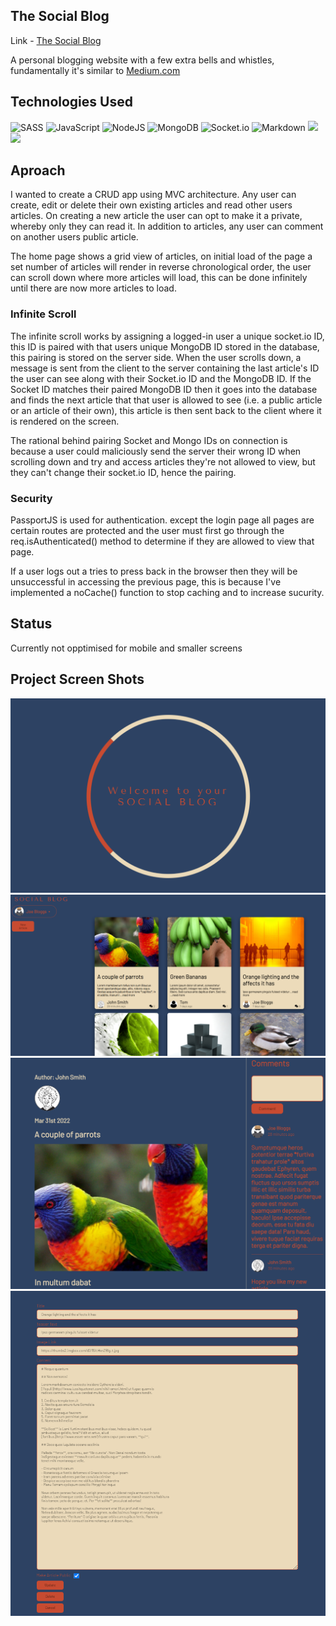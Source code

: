 ## The Social Blog

Link - [The Social Blog]

A personal blogging website with a few extra bells and whistles, fundamentally it's similar to [Medium.com]

## Technologies Used
![SASS](https://img.shields.io/badge/SASS-hotpink.svg?style=for-the-badge&logo=SASS&logoColor=white)
![JavaScript](https://img.shields.io/badge/javascript-%23323330.svg?style=for-the-badge&logo=javascript&logoColor=%23F7DF1E)
![NodeJS](https://img.shields.io/badge/node.js-6DA55F?style=for-the-badge&logo=node.js&logoColor=white)
![MongoDB](https://img.shields.io/badge/MongoDB-%234ea94b.svg?style=for-the-badge&logo=mongodb&logoColor=white)
![Socket.io](https://img.shields.io/badge/Socket.io-black?style=for-the-badge&logo=socket.io&badgeColor=010101)
![Markdown](https://img.shields.io/badge/markdown-%23000000.svg?style=for-the-badge&logo=markdown&logoColor=white)
![](https://img.shields.io/badge/Passport.js-blue)
![](https://img.shields.io/badge/EJS-orange)


## Aproach
I wanted to create a CRUD app using MVC architecture. Any user can create, edit or delete their own existing articles and read other users articles. On creating a new article the user can opt to make it a private, whereby only they can read it. In addition to articles, any user can comment on another users public article. 

The home page shows a grid view of articles, on initial load of the page a set number of articles will render in reverse chronological order, the user can scroll down where more articles will load, this can be done infinitely until there are now more articles to load.


### Infinite Scroll
The infinite scroll works by assigning a logged-in user a unique socket.io ID, this ID is paired with that users unique MongoDB ID stored in the database, this pairing is stored on the server side. When the user scrolls down, a message is sent from the client to the server containing the last article's ID the user can see along with their Socket.io ID and the MongoDB ID. If the Socket ID matches their paired MongoDB ID then it goes into the database and finds the next article that that user is allowed to see (i.e. a public article or an article of their own), this article is then sent back to the client where it is rendered on the screen. 

The rational behind pairing Socket and Mongo IDs on connection is because a user could maliciously send the server their wrong ID when scrolling down and try and access articles they're not allowed to view, but they can't change their socket.io ID, hence the pairing. 

### Security
PassportJS is used for authentication. except the login page all pages are certain routes are protected and the user must first go through the req.isAuthenticated() method to determine if they are allowed to view that page. 

If a user logs out a tries to press back in the browser then they will be unsuccessful in accessing the previous page, this is because I've implemented a noCache() function to stop caching and to increase sucurity.

## Status
Currently not opptimised for mobile and smaller screens

## Project Screen Shots


![ loading screen ](public/images/loading-screen.png)
![ dashboard ](public/images/dashboard.png)
![ article-page ](public/images/article-page.png)
![ edit-page ](public/images/edit-page.png)






[The Social Blog]: https://the-social-blog-app.herokuapp.com
[Medium.com]: https://medium.com/